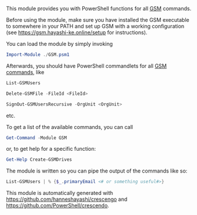 This module provides you with PowerShell functions for all [GSM](https://github.com/hanneshayashi/gsm) commands.

Before using the module, make sure you have installed the GSM executable to somewhere in your PATH and set up GSM with a working configuration (see https://gsm.hayashi-ke.online/setup for instructions).

You can load the module by simply invoking

```powershell
Import-Module ./GSM.psm1
```

Afterwards, you should have PowerShell commandlets for all [GSM commands](https://gsm.hayashi-ke.online/gsm), like

```powershell
List-GSMUsers
```

```powershell
Delete-GSMFile -FileId <FileId>
```

```powershell
SignOut-GSMUsersRecursive -OrgUnit <OrgUnit>
```

etc.

To get a list of the available commands, you can call 

```powershell
Get-Command -Module GSM
```

or, to get help for a specific function:

```powershell
Get-Help Create-GSMDrives
```

The module is written so you can pipe the output of the commands like so:

```powershell
List-GSMUsers | % {$_.primaryEmail <# or something useful#>}
```

This module is automatically generated with https://github.com/hanneshayashi/crescengo and https://github.com/PowerShell/crescendo.
